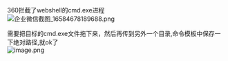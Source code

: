 360拦截了webshell的cmd.exe进程<br />![企业微信截图_16584678189688.png](https://cdn.nlark.com/yuque/0/2022/png/1345801/1658470048289-9e07de4d-c088-4e6c-ab6a-bcf9dc4c1d63.png#clientId=u12b49c58-e7d1-4&from=paste&height=412&id=u0f643cc8&originHeight=515&originWidth=572&originalType=binary&ratio=1&rotation=0&showTitle=false&size=23594&status=done&style=none&taskId=u8bb775da-fd7d-45b6-9740-df3d74b1ab9&title=&width=457.6)

需要把目标的cmd.exe文件拖下来，然后再传到另外一个目录,命令模板中保存一下绝对路径,就ok了<br />![image.png](https://cdn.nlark.com/yuque/0/2022/png/1345801/1658549680430-14f2d15d-f880-4480-a71a-08c80160d5ec.png#clientId=u1dd50c10-55be-4&from=paste&height=639&id=ud09270a4&originHeight=639&originWidth=537&originalType=binary&ratio=1&rotation=0&showTitle=false&size=44316&status=done&style=none&taskId=ue1d3e6e3-3967-45f8-a1d5-48c11e4526f&title=&width=537)
